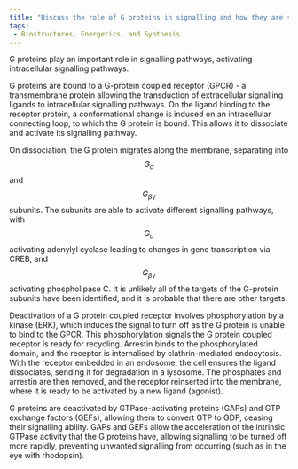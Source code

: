 ```yaml
---
title: "Discuss the role of G proteins in signalling and how they are switched on and off."
tags:
 - Biostructures, Energetics, and Synthesis
---
```

G proteins play an important role in signalling pathways, activating intracellular signalling pathways. 

G proteins are bound to a G-protein coupled receptor (GPCR) - a transmembrane protein allowing the transduction of extracellular signalling ligands to intracellular signalling pathways. On the ligand binding to the receptor protein, a conformational change is induced on an intracellular connecting loop, to which the G protein is bound. This allows it to dissociate and activate its signalling pathway. 

On dissociation, the G protein migrates along the membrane, separating into $$G_\alpha$$ and $$G_{\beta\gamma}$$ subunits. The subunits are able to activate different signalling pathways, with $$G_\alpha$$ activating adenylyl cyclase leading to changes in gene transcription via CREB, and $$G_{\beta\gamma}$$ activating phospholipase C. It is unlikely all of the targets of the G-protein subunits have been identified, and it is probable that there are other targets.

Deactivation of a G protein coupled receptor involves phosphorylation by a kinase (ERK), which induces the signal to turn off as the G protein is unable to bind to the GPCR. This phosphorylation signals the G protein coupled receptor is ready for recycling. Arrestin binds to the phosphorylated domain, and the receptor is internalised by clathrin-mediated endocytosis. 
With the receptor embedded in an endosome, the cell ensures the ligand dissociates, sending it for degradation in a lysosome. The phosphates and arrestin are then removed, and the receptor reinserted into the membrane, where it is ready to be activated by a new ligand (agonist). 

G proteins are deactivated by GTPase-activating proteins (GAPs) and GTP exchange factors (GEFs), allowing them to convert GTP to GDP, ceasing their signalling ability. GAPs and GEFs allow the acceleration of the intrinsic GTPase activity that the G proteins have, allowing signalling to be turned off more rapidly, preventing unwanted signalling from occurring (such as in the eye with rhodopsin). 
